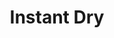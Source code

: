 ---
layout: product
title: "Instant Dry"
price: "1300" 
desc: "Superlepak"
img_path: "/assets/img/A.MIG-8046.webp"
brand: "AMMO"
available: true
special_offer: true
new: false
soon: false
cat: "070000"
subcat: "070100"
subsubcat: "070104"
sifra: "A.MIG-8046"
popular: false
spec: false
---